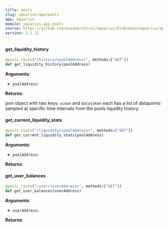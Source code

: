 ```yaml
---
title: pools
slug: aquarius/app/pools
app: aquarius
module: aquarius.app.pools
source: https://github.com/oceanprotocol/aquarius/blob/main/aquarius/app/pools.py
version: 2.2.12
---
```


#### get_liquidity_history

```python
@pools.route("/history/<poolAddress>", methods=["GET"])
def get_liquidity_history(poolAddress)
```

**Arguments**:

- `poolAddress`:

**Returns**:

json object with two keys: `ocean` and `datatoken`
each has a list of datapoints sampled at specific time intervals from the pools liquidity history.

#### get_current_liquidity_stats

```python
@pools.route("/liquidity/<poolAddress>", methods=["GET"])
def get_current_liquidity_stats(poolAddress)
```

**Arguments**:

- `poolAddress`:

**Returns**:

#### get_user_balances

```python
@pools.route("/user/<userAddress>", methods=["GET"])
def get_user_balances(userAddress)
```

**Arguments**:

- `userAddress`:

**Returns**:
